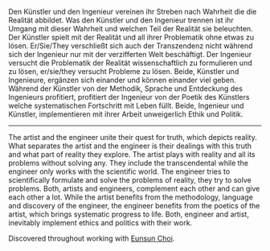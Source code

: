 
Den Künstler und den Ingenieur vereinen ihr Streben nach Wahrheit die die Realität abbildet. Was den Künstler und den Ingenieur trennen ist ihr Umgang mit dieser Wahrheit und welchen Teil der Realität sie beleuchten. Der Künstler spielt mit der Realität und all ihrer Problematik ohne etwas zu lösen. Er/Sie/They verschließt sich auch der Transzendenz nicht während sich der Ingenieur nur mit der verzifferten Welt beschäftigt. Der Ingenieur versucht die Problematik der Realität wissenschaftlich zu formulieren und zu lösen, er/sie/they versucht Probleme zu lösen. Beide, Künstler und Ingenieure, ergänzen sich einander und können einander viel geben. Während der Künstler von der Methodik, Sprache und Entdeckung des Ingenieurs profitiert, profitiert der Ingenieur von der Poetik des Künstlers welche systematischen Fortschritt mit Leben füllt. Beide, Ingenieur und Künstler, implementieren mit ihrer Arbeit unweigerlich Ethik und Politik.

------------------

The artist and the engineer unite their quest for truth, which depicts reality. What separates the artist and the engineer is their dealings with this truth and what part of reality they explore. The artist plays with reality and all its problems without solving any. They include the transcendental while the engineer only works with the scientific world. The engineer tries to scientifically formulate and solve the problems of reality, they try to solve problems. Both, artists and engineers, complement each other and can give each other a lot. While the artist benefits from the methodology, language and discovery of the engineer, the engineer benefits from the poetics of the artist, which brings systematic progress to life. Both, engineer and artist, inevitably implement ethics and politics with their work.



Discovered throughout working with [Eunsun Choi](http://www.eunsunchoi.com/).
